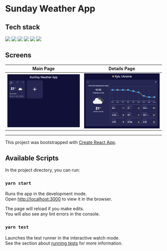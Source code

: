 # Sunday Weather App

## Tech stack
<div>
<img width="55" src="https://raw.githubusercontent.com/gilbarbara/logos/master/logos/react.svg"/>
<img width="55" src="https://raw.githubusercontent.com/gilbarbara/logos/master/logos/typescript-icon.svg"/>
<img width="55" src="https://raw.githubusercontent.com/gilbarbara/logos/master/logos/react-router.svg"/>
<img width="55" src="https://raw.githubusercontent.com/gilbarbara/logos/master/logos/lodash.svg"/>
<img width="55" src="https://raw.githubusercontent.com/gilbarbara/logos/master/logos/highcharts.svg"/>
<img width="55" src="https://raw.githubusercontent.com/gilbarbara/logos/master/logos/material-ui.svg"/>
</div>

## Screens
| Main Page | Details Page | 
| ----------- | ----------- |
| ![Main Page](./design/main-page.png) | ![Details Page](./design/details-page.png) |

***

This project was bootstrapped with [Create React App](https://github.com/facebook/create-react-app).

## Available Scripts

In the project directory, you can run:

### `yarn start`

Runs the app in the development mode.\
Open [http://localhost:3000](http://localhost:3000) to view it in the browser.

The page will reload if you make edits.\
You will also see any lint errors in the console.

### `yarn test`

Launches the test runner in the interactive watch mode.\
See the section about [running tests](https://facebook.github.io/create-react-app/docs/running-tests) for more information.

